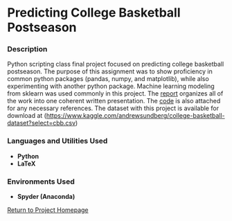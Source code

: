 <h1> Predicting College Basketball Postseason </h1>

<h3> Description </h3>

Python scripting class final project focused on predicting college basketball postseason. The purpose of this assignment was to show proficiency in common python packages (pandas, numpy, and matplotlib), while also experimenting with another python package. Machine learning modeling from sklearn was used commonly in this project. The [report](https://github.com/kharmer9/IST652_Final/blob/main/IST652FinalProject.pdf) organizes all of the work into one coherent written presentation. The [code](https://github.com/kharmer9/IST652_Final/blob/main/IST652%20Final%20Project%20Code.ipynb) is also attached for any necessary references. The dataset with this project is available for download at (https://www.kaggle.com/andrewsundberg/college-basketball-dataset?select=cbb.csv)

<h3>Languages and Utilities Used</h3>

- <b>Python</b> 
- <b>LaTeX</b>

<h3>Environments Used </h3>

- <b>Spyder (Anaconda)</b>

[Return to Project Homepage](https://github.com/kharmer9/kharmer9/blob/main/README.md)
